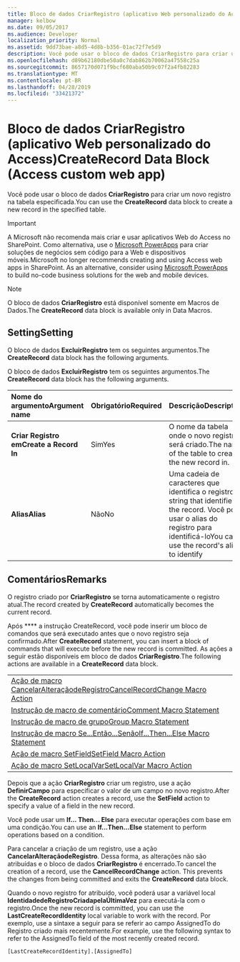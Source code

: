 ```yaml
---
title: Bloco de dados CriarRegistro (aplicativo Web personalizado do Access)
manager: kelbow
ms.date: 09/05/2017
ms.audience: Developer
localization_priority: Normal
ms.assetid: 9dd73bae-a8d5-4d8b-b356-01ac72f7e5d9
description: Você pode usar o bloco de dados CriarRegistro para criar um novo registro na tabela especificada.
ms.openlocfilehash: d89b62180dbe50a0c7dab862b70062a47558c25a
ms.sourcegitcommit: 8657170d071f9bcf680aba50b9c07f2a4fb82283
ms.translationtype: MT
ms.contentlocale: pt-BR
ms.lasthandoff: 04/28/2019
ms.locfileid: "33421372"
---
```

# <a name="createrecord-data-block-access-custom-web-app"></a><span data-ttu-id="ee70e-103">Bloco de dados CriarRegistro (aplicativo Web personalizado do Access)</span><span class="sxs-lookup"><span data-stu-id="ee70e-103">CreateRecord Data Block (Access custom web app)</span></span>

<span data-ttu-id="ee70e-104">Você pode usar o bloco de dados **CriarRegistro** para criar um novo registro na tabela especificada.</span><span class="sxs-lookup"><span data-stu-id="ee70e-104">You can use the **CreateRecord** data block to create a new record in the specified table.</span></span> 
  
> [!IMPORTANT]
> <span data-ttu-id="ee70e-p101">A Microsoft não recomenda mais criar e usar aplicativos Web do Access no SharePoint. Como alternativa, use o [Microsoft PowerApps](https://powerapps.microsoft.com/en-us/) para criar soluções de negócios sem código para a Web e dispositivos móveis.</span><span class="sxs-lookup"><span data-stu-id="ee70e-p101">Microsoft no longer recommends creating and using Access web apps in SharePoint. As an alternative, consider using [Microsoft PowerApps](https://powerapps.microsoft.com/en-us/) to build no-code business solutions for the web and mobile devices.</span></span> 
  
> [!NOTE]
> <span data-ttu-id="ee70e-107">O bloco de dados **CriarRegistro** está disponível somente em Macros de Dados.</span><span class="sxs-lookup"><span data-stu-id="ee70e-107">The **CreateRecord** data block is available only in Data Macros.</span></span> 
  
## <a name="setting"></a><span data-ttu-id="ee70e-108">Setting</span><span class="sxs-lookup"><span data-stu-id="ee70e-108">Setting</span></span>

<span data-ttu-id="ee70e-109">O bloco de dados **ExcluirRegistro** tem os seguintes argumentos.</span><span class="sxs-lookup"><span data-stu-id="ee70e-109">The **CreateRecord** data block has the following arguments.</span></span> 
  
<span data-ttu-id="ee70e-110">O bloco de dados **ExcluirRegistro** tem os seguintes argumentos.</span><span class="sxs-lookup"><span data-stu-id="ee70e-110">The **CreateRecord** data block has the following arguments.</span></span> 
  
|<span data-ttu-id="ee70e-111">**Nome do argumento**</span><span class="sxs-lookup"><span data-stu-id="ee70e-111">**Argument name**</span></span>|<span data-ttu-id="ee70e-112">**Obrigatório**</span><span class="sxs-lookup"><span data-stu-id="ee70e-112">**Required**</span></span>|<span data-ttu-id="ee70e-113">**Descrição**</span><span class="sxs-lookup"><span data-stu-id="ee70e-113">**Description**</span></span>|
|:-----|:-----|:-----|
|<span data-ttu-id="ee70e-114">**Criar Registro em**</span><span class="sxs-lookup"><span data-stu-id="ee70e-114">**Create a Record In**</span></span> <br/> |<span data-ttu-id="ee70e-115">Sim</span><span class="sxs-lookup"><span data-stu-id="ee70e-115">Yes</span></span>  <br/> |<span data-ttu-id="ee70e-116">O nome da tabela onde o novo registro será criado.</span><span class="sxs-lookup"><span data-stu-id="ee70e-116">The name of the table to create the new record in.</span></span>  <br/> |
|<span data-ttu-id="ee70e-117">**Alias**</span><span class="sxs-lookup"><span data-stu-id="ee70e-117">**Alias**</span></span> <br/> |<span data-ttu-id="ee70e-118">Não</span><span class="sxs-lookup"><span data-stu-id="ee70e-118">No</span></span>  <br/> |<span data-ttu-id="ee70e-119">Uma cadeia de caracteres que identifica o registro.</span><span class="sxs-lookup"><span data-stu-id="ee70e-119">A string that identifies the record.</span></span> <span data-ttu-id="ee70e-120">Você pode usar o alias do registro para identificá-lo</span><span class="sxs-lookup"><span data-stu-id="ee70e-120">You can use the record's alias to identify</span></span>  <br/> |
   
## <a name="remarks"></a><span data-ttu-id="ee70e-121">Comentários</span><span class="sxs-lookup"><span data-stu-id="ee70e-121">Remarks</span></span>

<span data-ttu-id="ee70e-122">O registro criado por **CriarRegistro** se torna automaticamente o registro atual.</span><span class="sxs-lookup"><span data-stu-id="ee70e-122">The record created by **CreateRecord** automatically becomes the current record.</span></span> 
  
<span data-ttu-id="ee70e-123">Após \*\*\*\* a instrução CreateRecord, você pode inserir um bloco de comandos que será executado antes que o novo registro seja confirmado.</span><span class="sxs-lookup"><span data-stu-id="ee70e-123">After **CreateRecord** statement, you can insert a block of commands that will execute before the new record is committed.</span></span> <span data-ttu-id="ee70e-124">As ações a seguir estão disponíveis em bloco de dados **CriarRegistro**.</span><span class="sxs-lookup"><span data-stu-id="ee70e-124">The following actions are available in a **CreateRecord** data block.</span></span> 
  
||
|:-----|
|[<span data-ttu-id="ee70e-125">Ação de macro CancelarAlteraçãodeRegistro</span><span class="sxs-lookup"><span data-stu-id="ee70e-125">CancelRecordChange Macro Action</span></span>](cancelrecordchange-macro-action-access-custom-web-app.md) <br/> |
|[<span data-ttu-id="ee70e-126">Instrução de macro de comentário</span><span class="sxs-lookup"><span data-stu-id="ee70e-126">Comment Macro Statement</span></span>](comment-macro-block-access-custom-web-app.md) <br/> |
|[<span data-ttu-id="ee70e-127">Instrução de macro de grupo</span><span class="sxs-lookup"><span data-stu-id="ee70e-127">Group Macro Statement</span></span>](group-macro-block-access-custom-web-app.md) <br/> |
|[<span data-ttu-id="ee70e-128">Instrução de macro Se...Então...Senão</span><span class="sxs-lookup"><span data-stu-id="ee70e-128">If...Then...Else Macro Statement</span></span>](ifthenelse-macro-block-access-custom-web-app.md) <br/> |
|[<span data-ttu-id="ee70e-129">Ação de macro SetField</span><span class="sxs-lookup"><span data-stu-id="ee70e-129">SetField Macro Action</span></span>](setfield-macro-action-access-custom-web-app.md) <br/> |
|[<span data-ttu-id="ee70e-130">Ação de macro SetLocalVar</span><span class="sxs-lookup"><span data-stu-id="ee70e-130">SetLocalVar Macro Action</span></span>](setlocalvar-macro-action-access-custom-web-app.md) <br/> |
   
<span data-ttu-id="ee70e-131">Depois que a ação **CriarRegistro** criar um registro, use a ação **DefinirCampo** para especificar o valor de um campo no novo registro.</span><span class="sxs-lookup"><span data-stu-id="ee70e-131">After the **CreateRecord** action creates a record, use the **SetField** action to specify a value of a field in the new record.</span></span> 
  
<span data-ttu-id="ee70e-132">Você pode usar um **If... Then... Else** para executar operações com base em uma condição.</span><span class="sxs-lookup"><span data-stu-id="ee70e-132">You can use an **If...Then...Else** statement to perform operations based on a condition.</span></span> 
  
<span data-ttu-id="ee70e-p104">Para cancelar a criação de um registro, use a ação **CancelarAlteraçãodeRegistro**. Dessa forma, as alterações não são atribuídas e o bloco de dados **CriarRegistro** é encerrado.</span><span class="sxs-lookup"><span data-stu-id="ee70e-p104">To cancel the creation of a record, use the **CancelRecordChange** action. This prevents the changes from being committed and exits the **CreateRecord** data block.</span></span> 
  
<span data-ttu-id="ee70e-135">Quando o novo registro for atribuído, você poderá usar a variável local **IdentidadedeRegistroCriadapelaÚltimaVez** para executá-la com o registro.</span><span class="sxs-lookup"><span data-stu-id="ee70e-135">Once the new record is committed, you can use the **LastCreateRecordIdentity** local variable to work with the record.</span></span> <span data-ttu-id="ee70e-136">Por exemplo, use a sintaxe a seguir para se referir ao campo AssignedTo do Registro criado mais recentemente.</span><span class="sxs-lookup"><span data-stu-id="ee70e-136">For example, use the following syntax to refer to the AssignedTo field of the most recently created record.</span></span> 
  
`[LastCreateRecordIdentity].[AssignedTo]`


